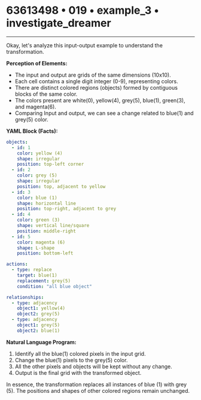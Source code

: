 # 63613498 • 019 • example_3 • investigate_dreamer

---
Okay, let's analyze this input-output example to understand the transformation.

**Perception of Elements:**

*   The input and output are grids of the same dimensions (10x10).
*   Each cell contains a single digit integer (0-9), representing colors.
*   There are distinct colored regions (objects) formed by contiguous blocks of the same color.
*   The colors present are white(0), yellow(4), grey(5), blue(1), green(3), and magenta(6).
*   Comparing Input and output, we can see a change related to blue(1) and grey(5) color.

**YAML Block (Facts):**



```yaml
objects:
  - id: 1
    color: yellow (4)
    shape: irregular
    position: top-left corner
  - id: 2
    color: grey (5)
    shape: irregular
    position: top, adjacent to yellow
  - id: 3
    color: blue (1)
    shape: horizontal line
    position: top-right, adjacent to grey
  - id: 4
    color: green (3)
    shape: vertical line/square
    position: middle-right
  - id: 5
    color: magenta (6)
    shape: L-shape
    position: bottom-left

actions:
  - type: replace
    target: blue(1)
    replacement: grey(5)
    condition: "all blue object"

relationships:
  - type: adjacency
    object1: yellow(4)
    object2: grey(5)
  - type: adjacency
    object1: grey(5)
    object2: blue(1)

```



**Natural Language Program:**

1.  Identify all the blue(1) colored pixels in the input grid.
2.  Change the blue(1) pixels to the grey(5) color.
3.  All the other pixels and objects will be kept without any change.
4.  Output is the final grid with the transformed object.

In essence, the transformation replaces all instances of blue (1) with grey (5). The positions and shapes of other colored regions remain unchanged.

